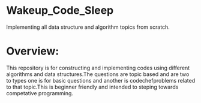 # Wakeup_Code_Sleep
Implementing all data structure and algorithm topics from scratch.
# Overview:
This repository is for constructing and implementing codes using different algorithms and data structures.The questions are topic based and are two to types one is for basic questions and another is codechefproblems related to that topic.This is beginner friendly and intended to steping towards competative programming.
